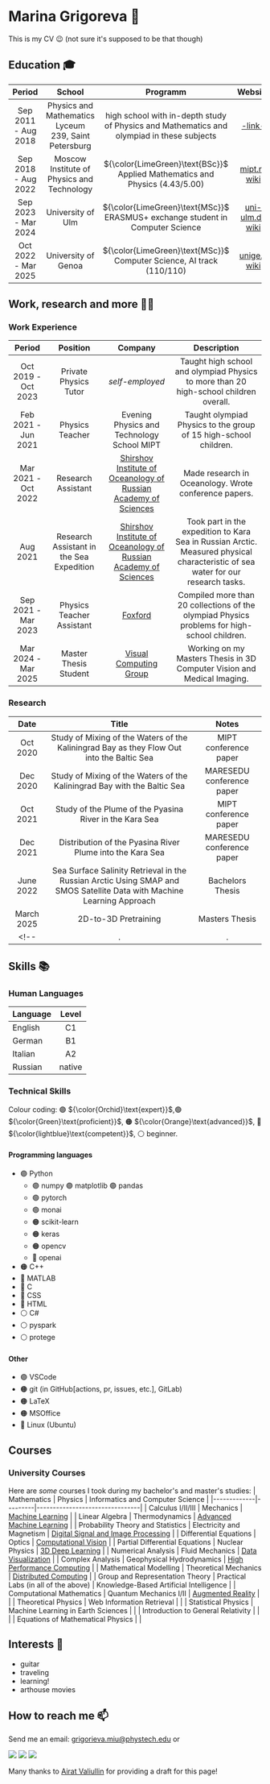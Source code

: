 # Marina Grigoreva 👋
This is my CV 😉 (not sure it's supposed to be that though)


## **Education** 🎓
|        Period       |      School   |  Programm | Website |
|:-------------------:|:-------------:|:------:|:-----:|
| Sep 2011 - Aug 2018 |  Physics and Mathematics Lyceum 239, Saint Petersburg | high school with in-depth study of Physics and Mathematics and olympiad in these subjects | [-link-](https://239.ru/) |
| Sep 2018 - Aug 2022 |    Moscow Institute of Physics and Technology   |  ${\color{LimeGreen}\text{BSc}}$ Applied Mathematics and Physics (4.43/5.00) | [mipt.ru](https://mipt.ru/english/) [wiki](https://en.wikipedia.org/wiki/Moscow_Institute_of_Physics_and_Technology) |
| Sep 2023 - Mar 2024 | University of Ulm | ${\color{LimeGreen}\text{MSc}}$ ERASMUS+ exchange student in Computer Science | [uni-ulm.de](https://www.uni-ulm.de/) [wiki](https://en.wikipedia.org/wiki/University_of_Ulm) |
| Oct 2022 - Mar 2025 | University of Genoa | ${\color{LimeGreen}\text{MSc}}$ Computer Science, AI track (110/110) | [unige.it](https://unige.it/en) [wiki](https://en.wikipedia.org/wiki/University_of_Genoa) |


## **Work, research and more** 🧑‍💻
### Work Experience
| Period | Position | Company | Description |
| :-: | :-: | :-: | :-: |
|Oct 2019 - Oct 2023|Private Physics Tutor|_self-employed_| Taught high school and olympiad Physics to more than 20 high-school children overall. |
|Feb 2021 - Jun 2021|Physics Teacher|Evening Physics and Technology School MIPT| Taught olympiad Physics to the group of 15 high-school children. |
|Mar 2021 - Oct 2022|Research Assistant|[Shirshov Institute of Oceanology of Russian Academy of Sciences](https://ocean.ru/en/)| Made research in Oceanology. Wrote conference papers. |
|Aug 2021|Research Assistant in the Sea Expedition|[Shirshov Institute of Oceanology of Russian Academy of Sciences](https://ocean.ru/en/)| Took part in the expedition to Kara Sea in Russian Arctic. Measured physical characteristic of sea water for our research tasks. |
|Sep 2021 - Mar 2023 | Physics Teacher Assistant | [Foxford](https://foxford.ru/) | Сompiled more than 20 collections of the olympiad Physics problems for high-school children. |
|Mar 2024 - Mar 2025|Master Thesis Student|[Visual Computing Group](https://viscom.uni-ulm.de/)| Working on my Masters Thesis in 3D Computer Vision and Medical Imaging. |

<!-- |.|.|.| -->
### Research
|Date|Title|Notes|
| :-: | :-: | :-: |
|Oct 2020| Study of Mixing of the Waters of the Kaliningrad Bay as they Flow Out into the Baltic Sea | MIPT conference paper|
|Dec 2020| Study of Mixing of the Waters of the Kaliningrad Bay with the Baltic Sea | MARESEDU conference paper|
|Oct 2021| Study of the Plume of the Pyasina River in the Kara Sea | MIPT conference paper|
|Dec 2021| Distribution of the Pyasina River Plume into the Kara Sea | MARESEDU conference paper|
|June 2022| Sea Surface Salinity Retrieval in the Russian Arctic Using SMAP and SMOS Satellite Data with Machine Learning Approach | Bachelors Thesis|
|March 2025| 2D-to-3D Pretraining | Masters Thesis|
<!-- |.|.|.| -->

## **Skills** 📚
### Human Languages
| Language   |  Level |
|----------|:-------:|
| English | C1 |
| German | B1 |
| Italian | A2 |
| Russian | native |

### Technical Skills

Colour coding: 
🟣 ${\color{Orchid}\text{expert}}$,🟢 ${\color{Green}\text{proficient}}$, 🟠 ${\color{Orange}\text{advanced}}$, 🔵 ${\color{lightblue}\text{competent}}$, ⚪ beginner.
#### Programming languages
- 🟣 Python
    - 🟣 numpy 🟣 matplotlib 🟣 pandas
    - 🟢 pytorch
    - 🟢 monai
    - 🟠 scikit-learn
    - 🟠 keras
    - 🟠 opencv
    - 🔵 openai
- 🟠 C++
- 🔵 MATLAB
- 🔵 C
- 🔵 CSS
- 🔵 HTML
- ⚪ C#
- ⚪ pyspark
- ⚪ protege
#### Other
- 🟣 VSCode
- 🟠 git (in GitHub[actions, pr, issues, etc.], GitLab)
- 🟠 LaTeX
- 🟠 MSOffice
- 🔵 Linux (Ubuntu)

## Courses
### University Courses
Here are _some_ courses I took during my bachelor's and master's studies: 
| Mathematics | Physics | Informatics and Computer Science |
|-------------|---------|--------------------------------|
| Calculus I/II/III | Mechanics | [Machine Learning](https://corsi.unige.it/en/off.f/2023/ins/63422?codcla=10852) |
| Linear Algebra | Thermodynamics | [Advanced Machine Learning](https://corsi.unige.it/en/off.f/2022/ins/53411?codcla=10852) |
| Probability Theory and Statistics | Electricity and Magnetism | [Digital Signal and Image Processing](https://corsi.unige.it/en/off.f/2023/ins/63424?codcla=10852) |
| Differential Equations | Optics | [Computational Vision](https://corsi.unige.it/en/off.f/2022/ins/53409?codcla=10852) |
| Partial Differential Equations | Nuclear Physics | [3D Deep Learning](https://www.uni-ulm.de/in/mi/lehre/archiv-lehrveranstaltungen/wintersemester-2023-24/vorlesung-3d-deep-learning/) |
| Numerical Analysis | Fluid Mechanics | [Data Visualization](https://corsi.unige.it/en/off.f/2023/ins/63416?codcla=10852) |
| Complex Analysis | Geophysical Hydrodynamics | [High Performance Computing](https://corsi.unige.it/en/off.f/2023/ins/63417?codcla=10852) |
| Mathematical Modelling | Theoretical Mechanics | [Distributed Computing](https://corsi.unige.it/en/off.f/2023/ins/63425?codcla=10852) |
| Group and Representation Theory | Practical Labs (in all of the above) | Knowledge-Based Artificial Intelligence |
| Computational Mathematics | Quantum Mechanics I/II | [Augmented Reality](https://corsi.unige.it/en/off.f/2023/ins/66522?codcla=10852) |
| | Theoretical Physics | Web Information Retrieval |
| | Statistical Physics | Machine Learning in Earth Sciences |
| | Introduction to General Relativity | | 
| | Equations of Mathematical Physics | | 


## **Interests** 🎨
- guitar
- traveling
- learning!
- arthouse movies


## **How to reach me** 📫
Send me an email: grigorieva.miu@phystech.edu or

[![](https://img.shields.io/badge/Telegram-2CA5E0?style=for-the-badge&logo=telegram&logoColor=white)](https://t.me/marussiass)
[![](https://img.shields.io/badge/LinkedIn-0077B5?style=for-the-badge&logo=linkedin&logoColor=white)](https://www.linkedin.com/in/marina-grigoreva-/)
[![](https://img.shields.io/badge/Instagram-E4405F?style=for-the-badge&logo=instagram&logoColor=white)](https://www.instagram.com/spicavirginis/)

Many thanks to [Airat Valiullin](https://github.com/rayannott) for providing a draft for this page!
